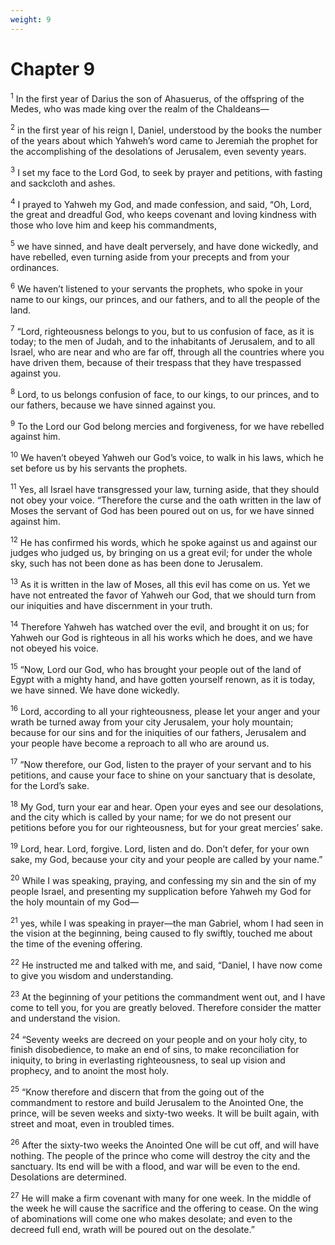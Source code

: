 ```yaml
---
weight: 9
---
```


# Chapter 9

<sup>1</sup> In the first year of Darius the son of Ahasuerus, of the offspring of the Medes, who was made king over the realm of the Chaldeans— 

<sup>2</sup> in the first year of his reign I, Daniel, understood by the books the number of the years about which Yahweh’s word came to Jeremiah the prophet for the accomplishing of the desolations of Jerusalem, even seventy years. 

<sup>3</sup> I set my face to the Lord God, to seek by prayer and petitions, with fasting and sackcloth and ashes. 

<sup>4</sup> I prayed to Yahweh my God, and made confession, and said, “Oh, Lord, the great and dreadful God, who keeps covenant and loving kindness with those who love him and keep his commandments, 

<sup>5</sup> we have sinned, and have dealt perversely, and have done wickedly, and have rebelled, even turning aside from your precepts and from your ordinances. 

<sup>6</sup> We haven’t listened to your servants the prophets, who spoke in your name to our kings, our princes, and our fathers, and to all the people of the land. 

<sup>7</sup> “Lord, righteousness belongs to you, but to us confusion of face, as it is today; to the men of Judah, and to the inhabitants of Jerusalem, and to all Israel, who are near and who are far off, through all the countries where you have driven them, because of their trespass that they have trespassed against you. 

<sup>8</sup> Lord, to us belongs confusion of face, to our kings, to our princes, and to our fathers, because we have sinned against you. 

<sup>9</sup> To the Lord our God belong mercies and forgiveness, for we have rebelled against him. 

<sup>10</sup> We haven’t obeyed Yahweh our God’s voice, to walk in his laws, which he set before us by his servants the prophets. 

<sup>11</sup> Yes, all Israel have transgressed your law, turning aside, that they should not obey your voice. “Therefore the curse and the oath written in the law of Moses the servant of God has been poured out on us, for we have sinned against him. 

<sup>12</sup> He has confirmed his words, which he spoke against us and against our judges who judged us, by bringing on us a great evil; for under the whole sky, such has not been done as has been done to Jerusalem. 

<sup>13</sup> As it is written in the law of Moses, all this evil has come on us. Yet we have not entreated the favor of Yahweh our God, that we should turn from our iniquities and have discernment in your truth. 

<sup>14</sup> Therefore Yahweh has watched over the evil, and brought it on us; for Yahweh our God is righteous in all his works which he does, and we have not obeyed his voice. 

<sup>15</sup> “Now, Lord our God, who has brought your people out of the land of Egypt with a mighty hand, and have gotten yourself renown, as it is today, we have sinned. We have done wickedly. 

<sup>16</sup> Lord, according to all your righteousness, please let your anger and your wrath be turned away from your city Jerusalem, your holy mountain; because for our sins and for the iniquities of our fathers, Jerusalem and your people have become a reproach to all who are around us. 

<sup>17</sup> “Now therefore, our God, listen to the prayer of your servant and to his petitions, and cause your face to shine on your sanctuary that is desolate, for the Lord’s sake. 

<sup>18</sup> My God, turn your ear and hear. Open your eyes and see our desolations, and the city which is called by your name; for we do not present our petitions before you for our righteousness, but for your great mercies’ sake. 

<sup>19</sup> Lord, hear. Lord, forgive. Lord, listen and do. Don’t defer, for your own sake, my God, because your city and your people are called by your name.” 

<sup>20</sup> While I was speaking, praying, and confessing my sin and the sin of my people Israel, and presenting my supplication before Yahweh my God for the holy mountain of my God— 

<sup>21</sup> yes, while I was speaking in prayer—the man Gabriel, whom I had seen in the vision at the beginning, being caused to fly swiftly, touched me about the time of the evening offering. 

<sup>22</sup> He instructed me and talked with me, and said, “Daniel, I have now come to give you wisdom and understanding. 

<sup>23</sup> At the beginning of your petitions the commandment went out, and I have come to tell you, for you are greatly beloved. Therefore consider the matter and understand the vision. 

<sup>24</sup> “Seventy weeks are decreed on your people and on your holy city, to finish disobedience, to make an end of sins, to make reconciliation for iniquity, to bring in everlasting righteousness, to seal up vision and prophecy, and to anoint the most holy. 

<sup>25</sup> “Know therefore and discern that from the going out of the commandment to restore and build Jerusalem to the Anointed One, the prince, will be seven weeks and sixty-two weeks. It will be built again, with street and moat, even in troubled times. 

<sup>26</sup> After the sixty-two weeks the Anointed One will be cut off, and will have nothing. The people of the prince who come will destroy the city and the sanctuary. Its end will be with a flood, and war will be even to the end. Desolations are determined. 

<sup>27</sup> He will make a firm covenant with many for one week. In the middle of the week he will cause the sacrifice and the offering to cease. On the wing of abominations will come one who makes desolate; and even to the decreed full end, wrath will be poured out on the desolate.” 


